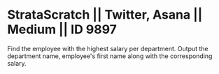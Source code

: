 # StrataScratch || Twitter, Asana || Medium || ID 9897

Find the employee with the highest salary per department.
Output the department name, employee's first name along with the corresponding salary.
